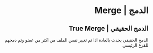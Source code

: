 <div dir="rtl">

#  الدمج | Merge
## الدمج الحقيقي | True Merge

الدمج الحقيقي يحدث بالعادة اذا تم تغيير نفس الملف من اكثر من عضو وتم دمجهم للفرع الرئيسي

</div>
